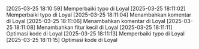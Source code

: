 [2025-03-25 18:10:59] Memperbaiki typo di Loyal
[2025-03-25 18:11:02] Memperbaiki typo di Loyal
[2025-03-25 18:11:04] Menambahkan komentar di Loyal
[2025-03-25 18:11:06] Menambahkan komentar di Loyal
[2025-03-25 18:11:08] Menambahkan fitur kecil di Loyal
[2025-03-25 18:11:11] Optimasi kode di Loyal
[2025-03-25 18:11:13] Memperbaiki typo di Loyal
[2025-03-25 18:11:15] Optimasi kode di Loyal
